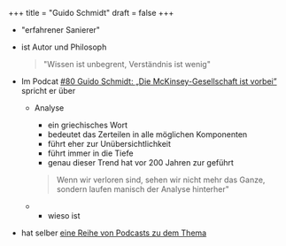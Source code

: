 +++
title = "Guido Schmidt"
draft = false
+++

-   "erfahrener Sanierer"

-   ist Autor und Philosoph

    > "Wissen ist unbegrent, Verständnis ist wenig"

-   Im Podcat [#80 Guido Schmidt: „Die McKinsey-Gesellschaft ist vorbei”](https://www.thepioneer.de/originals/der-achte-tag/podcasts/80-guido-schmidt-die-mckinsey-gesellschaft-ist-vorbei) spricht er über
    -   Analyse

        -   ein griechisches Wort
        -   bedeutet das Zerteilen in alle möglichen Komponenten
        -   führt eher zur Unübersichtlichkeit
        -   führt immer in die Tiefe
        -   genau dieser Trend hat vor 200 Jahren zur geführt

        > Wenn wir verloren sind, sehen wir nicht mehr das Ganze, sondern laufen manisch der Analyse hinterher"

    -   -   wieso ist

-   hat selber [eine Reihe von Podcasts zu dem Thema](https://www.guido-schmidt.de/podcasts/)
